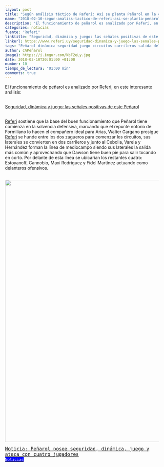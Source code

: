 ```yaml
---
layout: post
title: "Según análisis táctico de Referi: Así se planta Peñarol en la cancha"
name: "2018-02-10-segun-analiss-tactico-de-referi-asi-se-planta-penarol-en-la-cancha"
description: "El funcionamiento de peñarol es analizado por Referi, en este interesante análisis sostiene Referi que el medio lo ostentan en la práctica Hernández, Cebolla y Varela y definen como delanteros a 4 jugadores también en la práctica, a saber: Cannobio, Estoyanoff, Maxi y Fidel Martínez"
categories: noticias
fuente: "Referi"
linktitle: "Seguridad, dinámica y juego: las señales positivas de este Peñarol"
linkurl: https://www.referi.uy/seguridad-dinamica-y-juego-las-senales-positivas-este-penarol-n1168397 
tags: "Peñarol dinámica seguridad juego circuitos carrileros salida delanteros"
author: CAPeñarol 
image1: https://i.imgur.com/kbF2eLy.jpg
date: 2018-02-10T20:01:00 +01:00
number: 10
tiempo_de_lectura: "01:00 min"
comments: true
---
```


El funcionamiento de peñarol es analizado por [Referi](https://www.referi.uy), en este interesante análisis: <br>
<br>

<a href="https://www.referi.uy/seguridad-dinamica-y-juego-las-senales-positivas-este-penarol-n1168397"><i class="fa fa-link" style="color:red;"></i><span> Seguridad, dinámica y juego: las señales positivas de este Peñarol</span></a>
<br>
<br>

[Referi](https://www.referi.uy) sostiene que la base del buen funcionamiento que Peñarol tiene comienza en la solvencia defensiva, marcando que el repunte notorio de Formiliano lo hacen el compañero ideal para Arias, Walter Gargano prosigue [Referi](https://www.referi.uy) se hunde entre los dos zagueros para comenzar los circuitos, sus laterales se convierten en dos carrileros y junto al Cebolla, Varela y Hernández forman la línea de mediocampo siendo sus laterales la salida más común y aprovechando que Dawson tiene buen pie para salir tocando en corto. Por delante de esta línea se ubicarían los restantes cuatro: Estoyanoff, Cannobio, Maxi Rodriguez y Fidel Martínez actuando como delanteros ofensivos.
<br>
<br>

<img src="https://i.imgur.com/kbF2eLy.jpg" width="860">
<br>

<span style="font-family:monospace;font-size:1.1em;color:white;"><a href="{{ site.url}}/Lanoticia-seguridad-dinamica-y-juego-son-las">Noticia: Peñarol posee seguridad, dinámica, juego y ataca con cuatro jugadores</a></span><a href="{{ site.url}}/noticias"><span style="font-size:0.9em;color:white;background:blue;font-family:monospace;" class="rounded"><br><i class="fa fa-globe"></i>Noticias</span></a>


